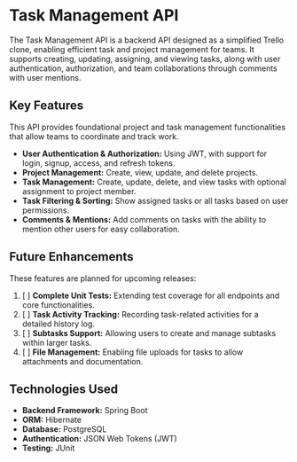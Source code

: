 # Task Management API

The Task Management API is a backend API designed as a simplified Trello clone, enabling efficient task and project management for teams. It supports creating, updating, assigning, and viewing tasks, along with user authentication, authorization, and team collaborations through comments with user mentions.
## Key Features

This API provides foundational project and task management functionalities that allow teams to coordinate and track work.

* **User Authentication & Authorization:** Using JWT, with support for login, signup, access, and refresh tokens.
* **Project Management:** Create, view, update, and delete projects.
* **Task Management:** Create, update, delete, and view tasks with optional assignment to project member.
* **Task Filtering & Sorting:** Show assigned tasks or all tasks based on user permissions.
* **Comments & Mentions:** Add comments on tasks with the ability to mention other users for easy collaboration.

## Future Enhancements
These features are planned for upcoming releases:

1. [ ] **Complete Unit Tests:** Extending test coverage for all endpoints and core functionalities.
2. [ ] **Task Activity Tracking:** Recording task-related activities for a detailed history log.
3. [ ] **Subtasks Support:** Allowing users to create and manage subtasks within larger tasks.
4. [ ] **File Management:** Enabling file uploads for tasks to allow attachments and documentation.

## Technologies Used
* **Backend Framework:** Spring Boot
* **ORM:** Hibernate
* **Database:** PostgreSQL
* **Authentication:** JSON Web Tokens (JWT)
* **Testing:** JUnit



